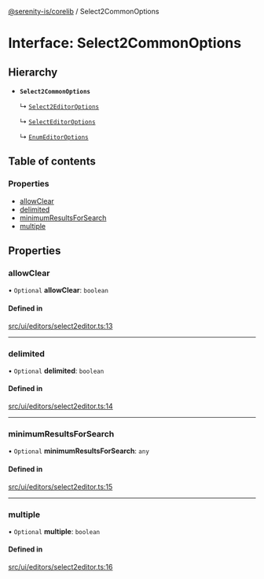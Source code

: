 [@serenity-is/corelib](../README.md) / Select2CommonOptions

# Interface: Select2CommonOptions

## Hierarchy

- **`Select2CommonOptions`**

  ↳ [`Select2EditorOptions`](Select2EditorOptions.md)

  ↳ [`SelectEditorOptions`](SelectEditorOptions.md)

  ↳ [`EnumEditorOptions`](EnumEditorOptions.md)

## Table of contents

### Properties

- [allowClear](Select2CommonOptions.md#allowclear)
- [delimited](Select2CommonOptions.md#delimited)
- [minimumResultsForSearch](Select2CommonOptions.md#minimumresultsforsearch)
- [multiple](Select2CommonOptions.md#multiple)

## Properties

### allowClear

• `Optional` **allowClear**: `boolean`

#### Defined in

[src/ui/editors/select2editor.ts:13](https://github.com/serenity-is/serenity/blob/master/packages/corelib/src/ui/editors/select2editor.ts#L13)

___

### delimited

• `Optional` **delimited**: `boolean`

#### Defined in

[src/ui/editors/select2editor.ts:14](https://github.com/serenity-is/serenity/blob/master/packages/corelib/src/ui/editors/select2editor.ts#L14)

___

### minimumResultsForSearch

• `Optional` **minimumResultsForSearch**: `any`

#### Defined in

[src/ui/editors/select2editor.ts:15](https://github.com/serenity-is/serenity/blob/master/packages/corelib/src/ui/editors/select2editor.ts#L15)

___

### multiple

• `Optional` **multiple**: `boolean`

#### Defined in

[src/ui/editors/select2editor.ts:16](https://github.com/serenity-is/serenity/blob/master/packages/corelib/src/ui/editors/select2editor.ts#L16)
